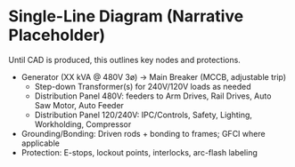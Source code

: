 # Single-Line Diagram (Narrative Placeholder)

Until CAD is produced, this outlines key nodes and protections.

- Generator (XX kVA @ 480V 3ø) → Main Breaker (MCCB, adjustable trip)
  - Step-down Transformer(s) for 240V/120V loads as needed
  - Distribution Panel 480V: feeders to Arm Drives, Rail Drives, Auto Saw Motor, Auto Feeder
  - Distribution Panel 120/240V: IPC/Controls, Safety, Lighting, Workholding, Compressor
- Grounding/Bonding: Driven rods + bonding to frames; GFCI where applicable
- Protection: E-stops, lockout points, interlocks, arc-flash labeling

